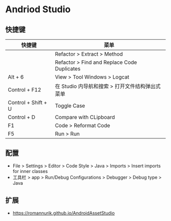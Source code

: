 # Andriod Studio

## 快捷键

|快捷键|菜单|
|---|---|
||Refactor > Extract > Method|
||Refactor > Find and Replace Code Duplicates|
|Alt + 6|View > Tool Windows > Logcat|
|Control + F12|在 Studio 内导航和搜索 > 打开文件结构弹出式菜单|
|Control + Shift + U|Toggle Case|
|Control + D|Compare with CLipboard|
|F1|Code > Reformat Code|
|F5|Run > Run|

## 配置

* File > Settings > Editor > Code Style > Java > Imports > Insert imports for inner classes
* 工具栏 > app > Run/Debug Configurations > Debugger > Debug type > Java

## 扩展

* https://romannurik.github.io/AndroidAssetStudio